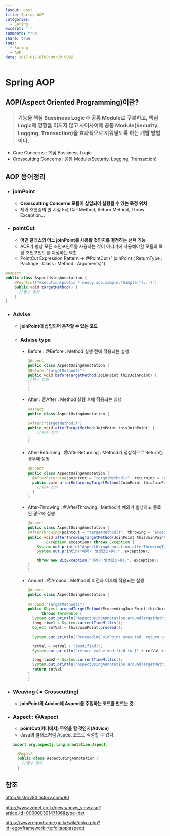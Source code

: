 ```yaml
---
layout: post
title: Spring AOP
categories:
  - Spring
excerpt: ' '
comments: true
share: true
tags:
  - Spring
  - AOP
date: 2017-01-18T00:00:00.000Z
---
```


# **Spring AOP**

## AOP(Aspect Oriented Programming)이란?

> ### 기능을 핵심 Bussiness Logic과 공통 Module로 구분하고, 핵심 Logic에 영향을 미치지 않고 사이사이에 공통 Module(Security, Logging, Transaction)을 효과적으로 끼워넣도록 하는 개발 방법이다.

- Core Concerns : 핵심 Bussiness Logic
- Crosscutting Concerns : 공통 Module(Security, Logging, Transaction)

## AOP 용어정리

- ### joinPoint

  - **Crosscutting Concerns 모듈이 삽입되어 실행될 수 있는 특정 위치**
  - 제어 흐름중의 한 시점 Ex) Call Method, Return Method, Throw Exception...

- ### pointCut

  - **어떤 클래스의 어느 joinPoint를 사용할 것인지를 결정하는 선택 기능**
  - AOP가 항상 모든 조인포인트를 사용하는 것이 아니기에 사용해야할 모듈의 특정 조인포인트를 지정하는 역할
  - PointCut Expression Pattern -> @PointCut (" joinPoint ( ReturnType : Package : Class : Method : Arguments)")

```java
@Aspect
public class AspectUsingAnnotation {    
    @Pointcut("execution(public * nesoy.aop.sample.*Sample.*(..))")
    public void targetMethod() {
      //함수 정의
    }    
}
```

- ### Advise

  - **joinPoint에 삽입되어 동작할 수 있는 코드**

  - ### Advise type

    - Before : @Before : Method 실행 전에 적용되는 실행

      ```java
      @Aspect
      public class AspectUsingAnnotation {    
      @Before("targetMethod()")
      public void beforeTargetMethod(JoinPoint thisJoinPoint) {
      //함수 정의
      }
      }
      ```

    - After : @After : Method 실행 후에 적용되는 실행

      ```java
      @Aspect
      public class AspectUsingAnnotation {
      ..
      @After("targetMethod()")
      public void afterTargetMethod(JoinPoint thisJoinPoint) {
          //함수 정의
      }
      }
      ```

    - After-Returning : @AfterReturning : Method가 정상적으로 Return한 경우에 실행

      ```java
      @Aspect
      public class AspectUsingAnnotation {
        @AfterReturning(pointcut = "targetMethod()", returning = "retVal")
        public void afterReturningTargetMethod(JoinPoint thisJoinPoint,Object retVal) {
          //함수 정의
        }
      }
      ```

    - After-Throwing : @AfterThrowing : Method가 예외가 발생하고 종료된 경우에 실행

      ```java
      @Aspect
      public class AspectUsingAnnotation {
      @AfterThrowing(pointcut = "targetMethod()", throwing = "exception")
      public void afterThrowingTargetMethod(JoinPoint thisJoinPoint,
              Exception exception) throws Exception {
          System.out.println("AspectUsingAnnotation.afterThrowingTargetMethod executed.");
          System.out.println("에러가 발생했습니다.", exception);

          throw new BizException("에러가 발생했습니다.", exception);
      }
      }
      ```

    - Around : @Around : Method의 이전과 이후에 적용되는 실행

      ```java
      @Aspect
      public class AspectUsingAnnotation {
      ..
      @Around("targetMethod()")
      public Object aroundTargetMethod(ProceedingJoinPoint thisJoinPoint)
            throws Throwable {
        System.out.println("AspectUsingAnnotation.aroundTargetMethod start.");
        long time1 = System.currentTimeMillis();
        Object retVal = thisJoinPoint.proceed();

        System.out.println("ProceedingJoinPoint executed. return value is [" + retVal + "]");

        retVal = retVal + "(modified)";
        System.out.println("return value modified to [" + retVal + "]");

        long time2 = System.currentTimeMillis();
        System.out.println("AspectUsingAnnotation.aroundTargetMethod end. Time(" + (time2 - time1) + ")");
        return retVal;
      }
      }
      ```

- ### Weaving ( = Crosscutting)

  - **joinPoint의 Advice에 Aspect를 주입하는 코드를 만드는 것**

- ### Aspect : @Aspect

  - **pointCut(어디에서) 무엇을 할 것인지(Advice)**
  - Java의 클래스처럼 Aspect 코드로 작성할 수 있다.

  ```java
  import org.aspectj.lang.annotation.Aspect;

    @Aspect
    public class AspectUsingAnnotation {
      //함수 정의
    }
  ```

## 참조

<http://isstory83.tistory.com/90>

<http://www.zdnet.co.kr/news/news_view.asp?artice_id=00000039147106&type=det>

<https://www.egovframe.go.kr/wiki/doku.php?id=egovframework:rte:fdl:aop:aspectj>
